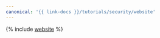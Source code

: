 ```yaml
---
canonical: '{{ link-docs }}/tutorials/security/website'
---
```


{% include [website](../../../_tutorials/security/website.md) %}